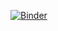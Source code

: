 [![Binder](https://mybinder.org/badge_logo.svg)](https://mybinder.org/v2/gh/adsherman/SgTopWorkshop/interact)


